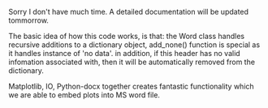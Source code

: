 Sorry I don't have much time. A detailed documentation will be updated tommorrow. 

The basic idea of how this code works, is that: the Word class handles recursive additions to a dictionary object, add_none() function is special as it handles instance of 'no data'. in addition, if this header has no valid infomation associated with, then it will be automatically removed from the dictionary. 

Matplotlib, IO, Python-docx together creates fantastic functionality which we are able to embed plots into MS word file. 